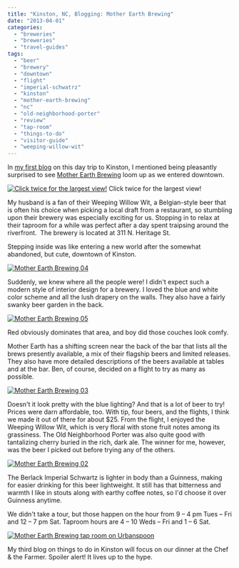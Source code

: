 ```yaml
---
title: "Kinston, NC, Blogging: Mother Earth Brewing"
date: "2013-04-01"
categories:
  - "breweries"
  - "breweries"
  - "travel-guides"
tags:
  - "beer"
  - "brewery"
  - "downtown"
  - "flight"
  - "imperial-schwatrz"
  - "kinston"
  - "mother-earth-brewing"
  - "nc"
  - "old-neighborhood-porter"
  - "review"
  - "tap-room"
  - "things-to-do"
  - "visitor-guide"
  - "weeping-willow-wit"
---
```


In [my first blog](http://www.thegourmez.com/?p=6071) on this day trip to Kinston, I mentioned being pleasantly surprised to see [Mother Earth Brewing](http://www.motherearthbrewing.com/index.jsp) loom up as we entered downtown.




<div class="caption">

[![Click twice for the largest view!](http://s3.amazonaws.com/thegourmez-wpmedia/2013/03/Mother-Earth-Brewing-01-1024x270.jpg)](http://www.thegourmez.com/2013/03/kinston-nc-blogging-an-afternoon-by-the-neuse-river/mother-earth-brewing-01/) Click twice for the largest view!</div>


My husband is a fan of their Weeping Willow Wit, a Belgian-style beer that is often his choice when picking a local draft from a restaurant, so stumbling upon their brewery was especially exciting for us. Stopping in to relax at their taproom for a while was perfect after a day spent traipsing around the riverfront.  The brewery is located at 311 N. Heritage St.

Stepping inside was like entering a new world after the somewhat abandoned, but cute, downtown of Kinston.

[![Mother Earth Brewing 04](http://s3.amazonaws.com/thegourmez-wpmedia/2013/03/Mother-Earth-Brewing-04.jpg)](http://www.thegourmez.com/2013/04/mother-earth-brewing/mother-earth-brewing-04/)

Suddenly, we knew where all the people were! I didn't expect such a modern style of interior design for a brewery. I loved the blue and white color scheme and all the lush drapery on the walls. They also have a fairly swanky beer garden in the back.

[![Mother Earth Brewing 05](http://s3.amazonaws.com/thegourmez-wpmedia/2013/03/Mother-Earth-Brewing-05.jpg)](http://www.thegourmez.com/2013/04/mother-earth-brewing/mother-earth-brewing-05/)

Red obviously dominates that area, and boy did those couches look comfy.

Mother Earth has a shifting screen near the back of the bar that lists all the brews presently available, a mix of their flagship beers and limited releases. They also have more detailed descriptions of the beers available at tables and at the bar. Ben, of course, decided on a flight to try as many as possible.

[![Mother Earth Brewing 03](http://s3.amazonaws.com/thegourmez-wpmedia/2013/03/Mother-Earth-Brewing-03.jpg)](http://www.thegourmez.com/2013/04/mother-earth-brewing/mother-earth-brewing-03/)

Doesn't it look pretty with the blue lighting? And that is a lot of beer to try! Prices were darn affordable, too. With tip, four beers, and the flights, I think we made it out of there for about $25. From the flight, I enjoyed the Weeping Willow Wit, which is very floral with stone fruit notes among its grassiness. The Old Neighborhood Porter was also quite good with tantalizing cherry buried in the rich, dark ale. The winner for me, however, was the beer I picked out before trying any of the others.

[![Mother Earth Brewing 02](http://s3.amazonaws.com/thegourmez-wpmedia/2013/03/Mother-Earth-Brewing-02.jpg)](http://www.thegourmez.com/2013/04/mother-earth-brewing/mother-earth-brewing-02/)

The Berlack Imperial Schwartz is lighter in body than a Guinness, making for easier drinking for this beer lightweight. It still has that bitterness and warmth I like in stouts along with earthy coffee notes, so I'd choose it over Guinness anytime.

We didn't take a tour, but those happen on the hour from 9 – 4 pm Tues – Fri and 12 – 7 pm Sat. Taproom hours are 4 – 10 Weds – Fri and 1 – 6 Sat.

[![Mother Earth Brewing tap room on Urbanspoon](http://www.urbanspoon.com/b/link/1524293/minilink.gif)](http://www.urbanspoon.com/r/157/1524293/restaurant/Greenville/Mother-Earth-Brewing-tap-room-Kinston)

My third blog on things to do in Kinston will focus on our dinner at the Chef & the Farmer. Spoiler alert! It lives up to the hype.

